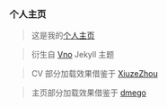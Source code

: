 
### 个人主页

>这是我的[个人主页](https://chenqll.github.io/)

>衍生自 [Vno](https://github.com/onevcat/vno-jekyll) Jekyll 主题

> CV 部分加载效果借鉴于 [XiuzeZhou](https://github.com/XiuzeZhou/xiuzezhou.github.io)

> 主页部分加载效果借鉴于 [dmego](https://github.com/dmego/home.github.io) 



